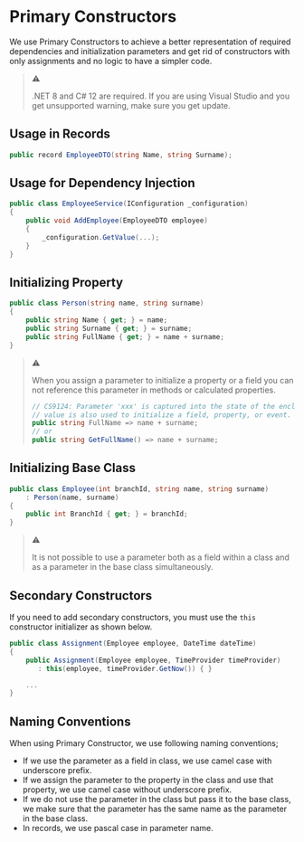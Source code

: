 # Primary Constructors

We use Primary Constructors to achieve a better representation of required
dependencies and initialization parameters and get rid of constructors with only
assignments and no logic to have a simpler code.

> ⚠️
>
> .NET 8 and C# 12 are required. If you are using Visual Studio and you get
> unsupported  warning, make sure you get update.

## Usage in Records

```csharp
public record EmployeeDTO(string Name, string Surname);
```

## Usage for Dependency Injection

```csharp
public class EmployeeService(IConfiguration _configuration)
{
    public void AddEmployee(EmployeeDTO employee)
    {
        _configuration.GetValue(...);
    }
}
```

## Initializing Property

```csharp
public class Person(string name, string surname)
{
    public string Name { get; } = name;
    public string Surname { get; } = surname;
    public string FullName { get; } = name + surname;
}
```

> ⚠️
>
> When you assign a parameter to initialize a property or a field you can not
> reference this parameter in methods or calculated properties.
>
> ```csharp
> // CS9124: Parameter 'xxx' is captured into the state of the enclosing type and its
> // value is also used to initialize a field, property, or event.
> public string FullName => name + surname;
> // or
> public string GetFullName() => name + surname;
> ```

## Initializing Base Class

```csharp
public class Employee(int branchId, string name, string surname)
    : Person(name, surname)
{
    public int BranchId { get; } = branchId;
}
```

> :warning:
>
> It is not possible to use a parameter both as a field within a class and as a
> parameter in the base class simultaneously.

## Secondary Constructors

If you need to add secondary constructors, you must use the `this` constructor
initializer as shown below.

```csharp
public class Assignment(Employee employee, DateTime dateTime)
{
    public Assignment(Employee employee, TimeProvider timeProvider)
       : this(employee, timeProvider.GetNow()) { }

    ...
}
```

## Naming Conventions

When using Primary Constructor, we use following naming conventions;

- If we use the parameter as a field in class, we use camel case with underscore
  prefix.
- If we assign the parameter to the property in the class and use that property,
  we use camel case without underscore prefix.
- If we do not use the parameter in the class but pass it to the base class, we
  make sure that the parameter has the same name as the parameter in the base
  class.
- In records, we use pascal case in parameter name.

